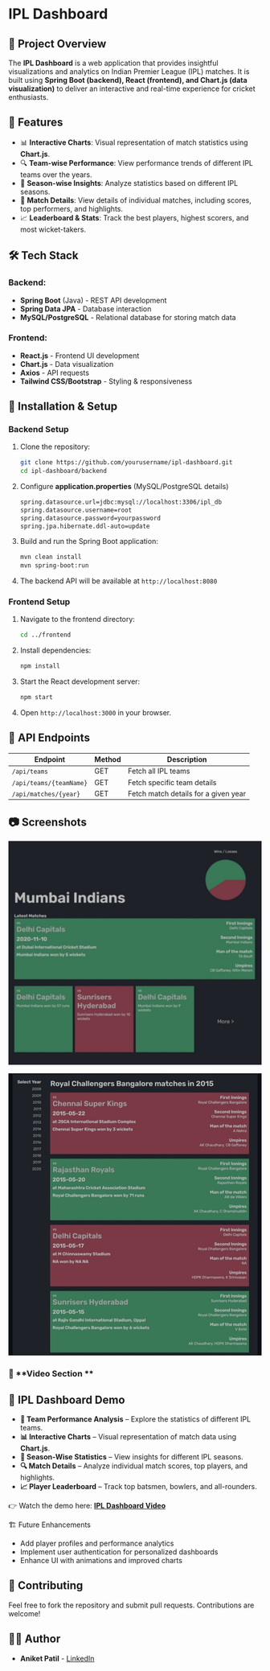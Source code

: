 # IPL Dashboard

## 📌 Project Overview
The **IPL Dashboard** is a web application that provides insightful visualizations and analytics on Indian Premier League (IPL) matches. It is built using **Spring Boot (backend), React (frontend), and Chart.js (data visualization)** to deliver an interactive and real-time experience for cricket enthusiasts.

## 🎯 Features
- 📊 **Interactive Charts**: Visual representation of match statistics using **Chart.js**.
- 🔍 **Team-wise Performance**: View performance trends of different IPL teams over the years.
- 📅 **Season-wise Insights**: Analyze statistics based on different IPL seasons.
- 🏏 **Match Details**: View details of individual matches, including scores, top performers, and highlights.
- 📈 **Leaderboard & Stats**: Track the best players, highest scorers, and most wicket-takers.

## 🛠️ Tech Stack
### Backend:
- **Spring Boot** (Java) - REST API development
- **Spring Data JPA** - Database interaction
- **MySQL/PostgreSQL** - Relational database for storing match data

### Frontend:
- **React.js** - Frontend UI development
- **Chart.js** - Data visualization
- **Axios** - API requests
- **Tailwind CSS/Bootstrap** - Styling & responsiveness

## 🚀 Installation & Setup
### Backend Setup
1. Clone the repository:
   ```sh
   git clone https://github.com/yourusername/ipl-dashboard.git
   cd ipl-dashboard/backend
   ```
2. Configure **application.properties** (MySQL/PostgreSQL details)
   ```properties
   spring.datasource.url=jdbc:mysql://localhost:3306/ipl_db
   spring.datasource.username=root
   spring.datasource.password=yourpassword
   spring.jpa.hibernate.ddl-auto=update
   ```
3. Build and run the Spring Boot application:
   ```sh
   mvn clean install
   mvn spring-boot:run
   ```
4. The backend API will be available at `http://localhost:8080`

### Frontend Setup
1. Navigate to the frontend directory:
   ```sh
   cd ../frontend
   ```
2. Install dependencies:
   ```sh
   npm install
   ```
3. Start the React development server:
   ```sh
   npm start
   ```
4. Open `http://localhost:3000` in your browser.

## 📡 API Endpoints
| Endpoint | Method | Description |
|----------|--------|-------------|
| `/api/teams` | GET | Fetch all IPL teams |
| `/api/teams/{teamName}` | GET | Fetch specific team details |
| `/api/matches/{year}` | GET | Fetch match details for a given year |

## 📷 Screenshots
![Dashboard Screenshot](https://github.com/Aniketpatil4308/IPL-DASHBOARD/blob/065bd179d7a234ecfc99ec4862d5043cbc93b478/Team-DashBoard.jpeg)

![Teams-List Screenshot](https://github.com/Aniketpatil4308/IPL-DASHBOARD/blob/5bf04732b9d311f19a427cb222fa2e18f68871b9/Teams-IMG.jpeg)

### 📌 **Video Section **  
## 🎥 IPL Dashboard Demo  

- **🏏 Team Performance Analysis** – Explore the statistics of different IPL teams.  
- **📊 Interactive Charts** – Visual representation of match data using **Chart.js**.  
- **📅 Season-Wise Statistics** – View insights for different IPL seasons.  
- **🔍 Match Details** – Analyze individual match scores, top players, and highlights.  
- **📈 Player Leaderboard** – Track top batsmen, bowlers, and all-rounders.  

👉 Watch the demo here: **[IPL Dashboard Video](https://github.com/Aniketpatil4308/IPL-DASHBOARD/blob/4eb5d9e359e0a6ea7ff236e54a8c3575f9a48cea/IPL-Demo.mp4)**



🏗️ Future Enhancements
- Add player profiles and performance analytics
- Implement user authentication for personalized dashboards
- Enhance UI with animations and improved charts

## 🤝 Contributing
Feel free to fork the repository and submit pull requests. Contributions are welcome!

## 👨‍💻 Author
- **Aniket Patil** - [LinkedIn]([(https://www.linkedin.com/in/aniket-patil1))
